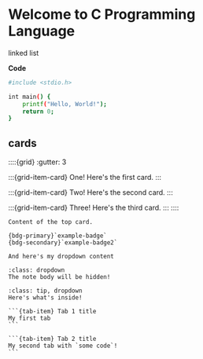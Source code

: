 # Welcome to C Programming Language


linked list

**Code**
```bash
#include <stdio.h>

int main() {
    printf("Hello, World!");
    return 0;
}
```

## cards

::::{grid}
:gutter: 3

:::{grid-item-card} One!
Here's the first card.
:::

:::{grid-item-card} Two!
Here's the second card.
:::

:::{grid-item-card} Three!
Here's the third card.
:::
::::



````{card}
Content of the top card.

{bdg-primary}`example-badge`
{bdg-secondary}`example-badge2`

````



```{dropdown} Here's my dropdown
And here's my dropdown content
```

```{note}
:class: dropdown
The note body will be hidden!
```

```{admonition} Click here!
:class: tip, dropdown
Here's what's inside!
```

````{tab-set}
```{tab-item} Tab 1 title
My first tab
```

```{tab-item} Tab 2 title
My second tab with `some code`!
```